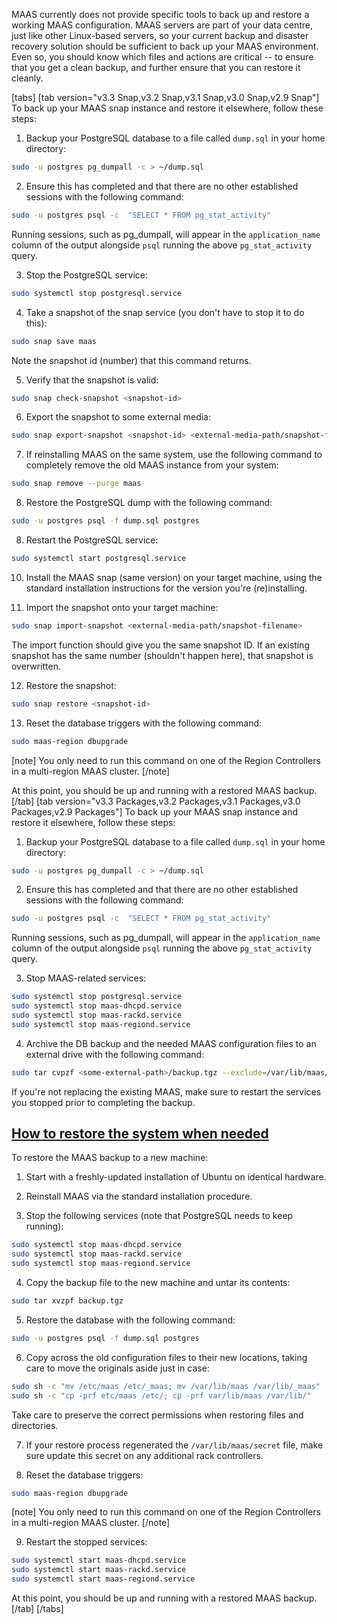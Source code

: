 <!-- "How to keep MAAS backed up" -->
MAAS currently does not provide specific tools to back up and restore a working MAAS configuration. MAAS servers are part of your data centre, just like other Linux-based servers, so your current backup and disaster recovery solution should be sufficient to back up your MAAS environment.  Even so, you should know which files and actions are critical -- to ensure that you get a clean backup, and further ensure that you can restore it cleanly.

[tabs]
[tab version="v3.3 Snap,v3.2 Snap,v3.1 Snap,v3.0 Snap,v2.9 Snap"]
To back up your MAAS snap instance and restore it elsewhere, follow these steps:

1. Backup your PostgreSQL database to a file called `dump.sql` in your home directory:

``` bash
sudo -u postgres pg_dumpall -c > ~/dump.sql
```

2. Ensure this has completed and that there are no other established sessions with the following command:

``` bash
sudo -u postgres psql -c  "SELECT * FROM pg_stat_activity"
```
Running sessions, such as pg_dumpall, will appear in the `application_name` column of the output alongside `psql` running the above `pg_stat_activity` query.

3. Stop the PostgreSQL service:

```bash
sudo systemctl stop postgresql.service
```
4. Take a snapshot of the snap service (you don't have to stop it to do this):

```bash
sudo snap save maas
```

Note the snapshot id (number) that this command returns.

5. Verify that the snapshot is valid:

```bash
sudo snap check-snapshot <snapshot-id>
```

6. Export the snapshot to some external media:

```bash
sudo snap export-snapshot <snapshot-id> <external-media-path/snapshot-filename>
```

7. If reinstalling MAAS on the same system, use the following command to completely remove the old MAAS instance from your system:

```bash
sudo snap remove --purge maas
```

8. Restore the PostgreSQL dump with the following command:

```bash
sudo -u postgres psql -f dump.sql postgres
```
8. Restart the PostgreSQL service:

```bash
sudo systemctl start postgresql.service
```

10. Install the MAAS snap (same version) on your target machine, using the standard installation instructions for the version you're (re)installing.

11. Import the snapshot onto your target machine:

```bash
sudo snap import-snapshot <external-media-path/snapshot-filename>
```

The import function should give you the same snapshot ID.  If an existing snapshot has the same number (shouldn't happen here), that snapshot is overwritten.

12. Restore the snapshot:

```bash
sudo snap restore <snapshot-id>
```

13. Reset the database triggers with the following command:

```bash
sudo maas-region dbupgrade
```
[note]
You only need to run this command on one of the Region Controllers in a multi-region MAAS cluster.
[/note]

At this point, you should be up and running with a restored MAAS backup.
[/tab]
[tab version="v3.3 Packages,v3.2 Packages,v3.1 Packages,v3.0 Packages,v2.9 Packages"]
To back up your MAAS snap instance and restore it elsewhere, follow these steps:

1. Backup your PostgreSQL database to a file called `dump.sql` in your home directory:

``` bash
sudo -u postgres pg_dumpall -c > ~/dump.sql
```

2. Ensure this has completed and that there are no other established sessions with the following command:

``` bash
sudo -u postgres psql -c  "SELECT * FROM pg_stat_activity"
```
Running sessions, such as pg_dumpall, will appear in the `application_name` column of the output alongside `psql` running the above `pg_stat_activity` query.

3. Stop MAAS-related services:

```bash
sudo systemctl stop postgresql.service
sudo systemctl stop maas-dhcpd.service
sudo systemctl stop maas-rackd.service
sudo systemctl stop maas-regiond.service
```

4. Archive the DB backup and the needed MAAS configuration files to an external drive with the following command:

``` bash
sudo tar cvpzf <some-external-path>/backup.tgz --exclude=/var/lib/maas/boot-resources /etc/maas /var/lib/maas ~/dump.sql
```

If you're not replacing the existing MAAS, make sure to restart the services you stopped prior to completing the backup.

<a href="#heading--restore-files"><h2 id="heading--restore-files">How to restore the system when needed</h2></a>

To restore the MAAS backup to a new machine:

1. Start with a freshly-updated installation of Ubuntu on identical hardware.

2. Reinstall MAAS via the standard installation procedure.

3. Stop the following services (note that PostgreSQL needs to keep running):

```bash
sudo systemctl stop maas-dhcpd.service
sudo systemctl stop maas-rackd.service
sudo systemctl stop maas-regiond.service
```

4. Copy the backup file to the new machine and untar its contents:

```bash
sudo tar xvzpf backup.tgz
```

5. Restore the database with the following command:

``` bash
sudo -u postgres psql -f dump.sql postgres
```

6. Copy across the old configuration files to their new locations, taking care to move the originals aside just in case:

```bash
sudo sh -c "mv /etc/maas /etc/_maas; mv /var/lib/maas /var/lib/_maas"
sudo sh -c "cp -prf etc/maas /etc/; cp -prf var/lib/maas /var/lib/"
```
Take care to preserve the correct permissions when restoring files and directories.

7. If your restore process regenerated the `/var/lib/maas/secret` file, make sure update this secret on any additional rack controllers.

8. Reset the database triggers:

``` bash
sudo maas-region dbupgrade
```

[note]
You only need to run this command on one of the Region Controllers in a multi-region MAAS cluster.
[/note]

9. Restart the stopped services:

```bash
sudo systemctl start maas-dhcpd.service
sudo systemctl start maas-rackd.service
sudo systemctl start maas-regiond.service
```

At this point, you should be up and running with a restored MAAS backup.
[/tab]
[/tabs]
